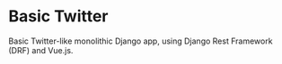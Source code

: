# Basic Twitter
Basic Twitter-like monolithic Django app, using Django Rest Framework (DRF) and Vue.js.
